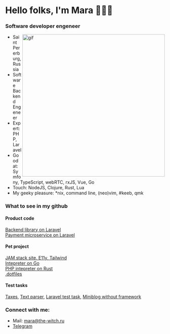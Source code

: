 <h1>Hello folks, I'm Mara 🧙🏼‍♀️</h1>

<h3>Software developer engeneer</h3>

<img align="right" alt="gif" src="https://c.tenor.com/KdZkeFEhZewAAAAC/nap-crt.gif" width="450">
<p align="left">

- Saint Pererburg, Russia
- Software Backend Engeneer
- Expert: PHP, Laravel 
- Good at: Symfony, TypeScript, webRTC, rxJS, Vue, Go
- Touch: NodeJS, Clojure, Rust, Lua
- My geeky pleasure: *nix, command line, (neo)vim, #keeb, qmk 


<h3>What to see in my github</h3>

<h4 align="left">Product code</h3>
<a href="https://github.com/maraloon/cars-structure">Backend library on Laravel</a><br>
<a href="https://github.com/maraloon/payment-part">Payment microservice on Laravel</a>

<h4 align="left">Pet project</h3>
<a href="https://github.com/maraloon/personal-website">JAM stack site. E11y, Tailwind</a><br>
<a href="https://github.com/maraloon/monkey-int">Intepreter on Go</a><br>
<a href="https://github.com/maraloon/php-intepreter">PHP intepreter on Rust</a><br>
<a href="https://github.com/maraloon/dotfiles">.dotfiles</a>

<h4 align="left">Test tasks</h3>
<a href="https://github.com/maraloon/tax">Taxes</a>, 
<a href="https://github.com/maraloon/text-parser">Text parser</a>, 
<a href="https://github.com/maraloon/avangard-test">Laravel test task</a>,
<a href="https://github.com/maraloon/miniblog">Miniblog without framework</a>
  

<h3 align="left">Connect with me:</h3>

- Mail: <a href="mailto:mara@the-witch.ru">mara@the-witch.ru</a>
- <a href="https://t.me/maraloon">Telegram</a>

<!---
maraloon/maraloon is a ✨ special ✨ repository because its `README.md` (this file) appears on your GitHub profile.
You can click the Preview link to take a look at your changes.
--->
